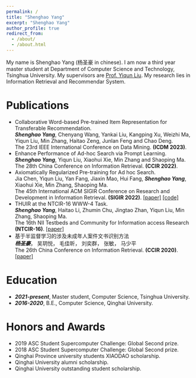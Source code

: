 ```yaml
---
permalink: /
title: "Shenghao Yang"
excerpt: "Shenghao Yang"
author_profile: true
redirect_from: 
  - /about/
  - /about.html
---
```


My name is Shenghao Yang (杨圣豪 in chinese). I am now a third year master student at Department of Computer Science and Technology, Tsinghua University. My supervisors are [Prof. Yiqun Liu](http://www.thuir.cn/group/~YQLiu/). My research lies in Information Retrieval and Recommendar System.

Publications
======
* Collaborative Word-based Pre-trained Item Representation for Transferable Recommendation. \
***Shenghao Yang***, Chenyang Wang, Yankai Liu, Kangping Xu, Weizhi Ma, Yiqun Liu, Min Zhang, Haitao Zeng, Junlan Feng and Chao Deng. \
The 23rd IEEE International Conference on Data Mining.
**(ICDM 2023)**.
* Enhance Performance of Ad-hoc Search via Prompt Learning. \
***Shenghao Yang***, Yiqun Liu, Xiaohui Xie, Min Zhang and Shaoping Ma. \
The 28th China Conference on Information Retrieval.
**(CCIR 2022)**.
* Axiomatically Regularized Pre-training for Ad hoc Search. \
Jia Chen, Yiqun Liu, Yan Fang, Jiaxin Mao, Hui Fang, ***Shenghao Yang***, Xiaohui Xie, Min Zhang, Shaoping Ma. \
The 45th International ACM SIGIR Conference on Research and Development in Information Retrieval.
**(SIGIR 2022)**. [[paper]](https://dl.acm.org/doi/abs/10.1145/3477495.3531943) [[code]](https://github.com/xuanyuan14/ARES)
* THUIR at the NTCIR-16 WWW-4 Task. \
***Shenghao Yang***, Haitao Li, Zhumin Chu, Jingtao Zhan, Yiqun Liu, Min Zhang, Shaoping Ma. \
The 16th NII Testbeds and Community for Information access Research
**(NTCIR-16)**. [[paper]](https://research.nii.ac.jp/ntcir/workshop/OnlineProceedings16/pdf/ntcir/04-NTCIR16-WWW-YangS.pdf)
* 基于半监督学习的涉及未成年人案件文书识别方法 \
***杨圣豪***， 吴玥悦， 毛佳昕， 刘奕群， 张敏， 马少平 \
The 26th China Conference on Information Retrieval.
**(CCIR 2020)**. [[paper]](https://www.cnki.com.cn/Article/CJFDTotal-HNLG202101004.htm)

Education
======
* ***2021-present***, Master student, Computer Science, Tsinghua University.
* ***2016-2020***, B.E., Computer Science, Qinghai University. 

Honors and Awards
======
* 2019 ASC Student Supercomputer Challenge: Global Second prize.
* 2018 ASC Student Supercomputer Challenge: Global Second prize.
* Qinghai Province university students XIAODAO scholarship.
* Qinghai University alumni scholarship.
* Qinghai University outstanding student scholarship.